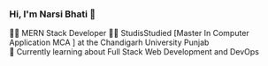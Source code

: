 

### Hi, I'm Narsi Bhati 👋

👨‍💻 MERN Stack Developer 
👨‍🎓 StudisStudied [Master In Computer Application MCA ] at the Chandigarh University Punjab <br/> 
🌱 Currently learning about Full Stack Web Development and DevOps <br/>

